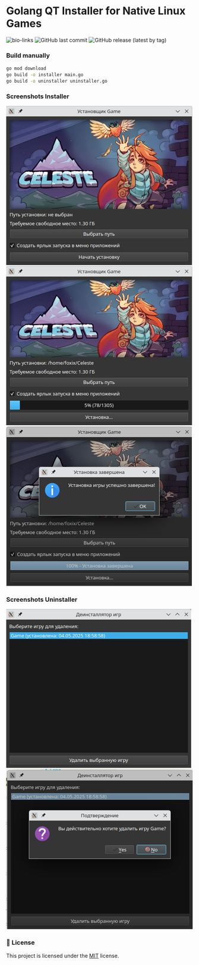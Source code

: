 # Golang QT Installer for Native Linux Games
![bio-links](https://socialify.git.ci/foxixus1/go-qt_installer/image?description=1&forks=1&issues=1&language=1&name=1&owner=1&pattern=Solid&pulls=1&stargazers=1&theme=Auto)
![GitHub last commit](https://img.shields.io/github/last-commit/foxixus1/go-qt_installer)
![GitHub release (latest by tag)](https://img.shields.io/github/v/release/foxixus1/go-qt_installer)

### Build manually
```sh
go mod download
go build -o installer main.go
go build -o uninstaller uninstaller.go
```
### Screenshots Installer
![Screenshot](assets-git/screen1.png)
![Screenshot](assets-git/screen2.png)
![Screenshot](assets-git/screen3.png)

### Screenshots Uninstaller
![Screenshot](assets-git/screen4.png)
![Screenshot](assets-git/screen5.png)

### 📝 **License**

This project is licensed under the [MIT](./LICENSE) license.
